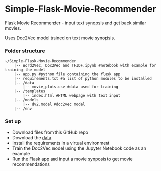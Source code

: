 # Simple-Flask-Movie-Recommender
Flask Movie Recommender - input text synopsis and get back similar movies.

Uses Doc2Vec model trained on text movie synopisis. 

### Folder structure

```
~/Simple-Flask-Movie-Recommender
    |-- Word2Vec, Doc2Vec and TFIDF.ipynb #notebook with example for training the model
    |-- app.py #python file containing the flask app
    |-- requirements.txt #a list of python modules to be installed
    |-- /data
        |-- movie_plots.csv #data used for training
    |-- /templates
        |-- index.html #HTML webpage with text input
    |-- /models
        |-- dv2.model #doc2vec model
    |-- /env
```

### Set up

- Download files from this GitHub repo
- Download the [data](https://www.kaggle.com/cryptexcode/mpst-movie-plot-synopses-with-tags).
- Install the requirements in a virtual environment
- Train the Doc2Vec model using the Jupyter Notebook code as an example
- Run the Flask app and input a movie synposis to get movie recommendations
